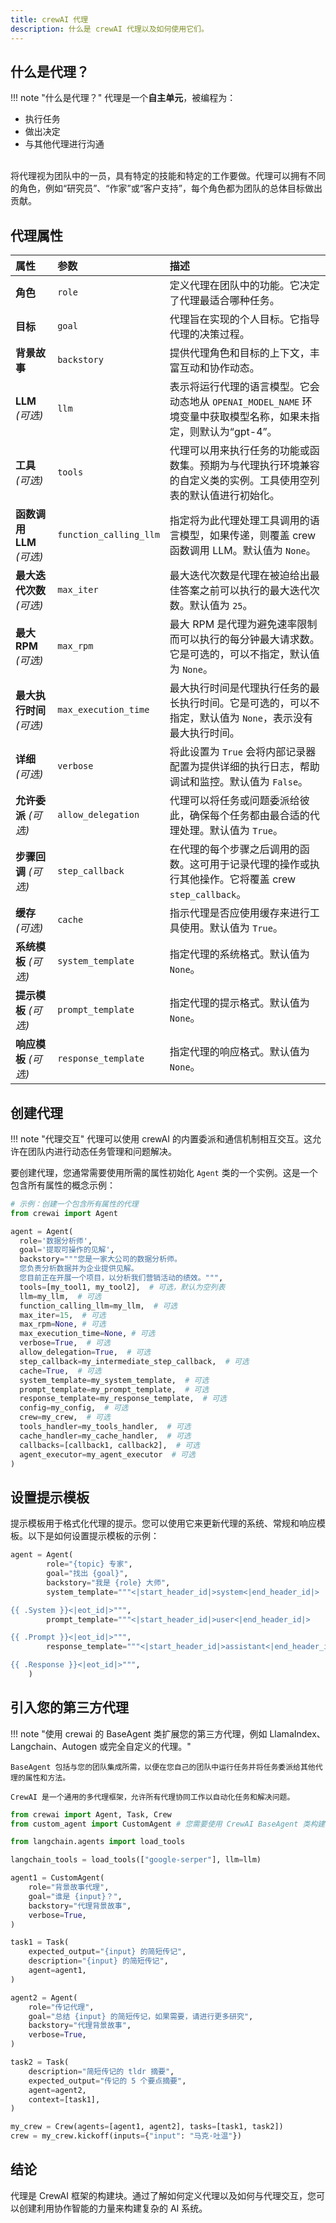 ```yaml
---
title: crewAI 代理
description: 什么是 crewAI 代理以及如何使用它们。
---
```


## 什么是代理？
!!! note "什么是代理？"
    代理是一个**自主单元**，被编程为：
    <ul>
      <li class='leading-3'>执行任务</li>
      <li class='leading-3'>做出决定</li>
      <li class='leading-3'>与其他代理进行沟通</li>
    </ul>
      <br/>
    将代理视为团队中的一员，具有特定的技能和特定的工作要做。代理可以拥有不同的角色，例如“研究员”、“作家”或“客户支持”，每个角色都为团队的总体目标做出贡献。

## 代理属性

| 属性                  | 参数  | 描述                                                                                                                                                                                                                                    |
| :------------------------- | :---- | :--------------------------------------------------------------------------------------------------------------------------------------------------------------------------------------------------------------------------------------------- |
| **角色**                   | `role`  | 定义代理在团队中的功能。它决定了代理最适合哪种任务。                                                                                                                                                                   |
| **目标**                   | `goal`  | 代理旨在实现的个人目标。它指导代理的决策过程。                                                                                                                                                                       |
| **背景故事**              | `backstory`  | 提供代理角色和目标的上下文，丰富互动和协作动态。                                                                                                                                                                          |
| **LLM** *(可选)*       | `llm`  | 表示将运行代理的语言模型。它会动态地从 `OPENAI_MODEL_NAME` 环境变量中获取模型名称，如果未指定，则默认为“gpt-4”。                                                         |
| **工具** *(可选)*     | `tools`  | 代理可以用来执行任务的功能或函数集。预期为与代理执行环境兼容的自定义类的实例。工具使用空列表的默认值进行初始化。            |
| **函数调用 LLM** *(可选)* | `function_calling_llm`  | 指定将为此代理处理工具调用的语言模型，如果传递，则覆盖 crew 函数调用 LLM。默认值为 `None`。                                                                                          |
| **最大迭代次数** *(可选)*  | `max_iter` | 最大迭代次数是代理在被迫给出最佳答案之前可以执行的最大迭代次数。默认值为 `25`。                                                                                                                           |
| **最大 RPM** *(可选)*   | `max_rpm`  | 最大 RPM 是代理为避免速率限制而可以执行的每分钟最大请求数。它是可选的，可以不指定，默认值为 `None`。                                                                               |
| **最大执行时间** *(可选)*   | `max_execution_time`  | 最大执行时间是代理执行任务的最长执行时间。它是可选的，可以不指定，默认值为 `None`，表示没有最大执行时间。                                                                     |
| **详细** *(可选)*   | `verbose`  | 将此设置为 `True` 会将内部记录器配置为提供详细的执行日志，帮助调试和监控。默认值为 `False`。                                                                                              |
| **允许委派** *(可选)* | `allow_delegation`  | 代理可以将任务或问题委派给彼此，确保每个任务都由最合适的代理处理。默认值为 `True`。                                                                                                       |
| **步骤回调** *(可选)* | `step_callback`  | 在代理的每个步骤之后调用的函数。这可用于记录代理的操作或执行其他操作。它将覆盖 crew `step_callback`。                                                               |
| **缓存** *(可选)*     | `cache`  | 指示代理是否应使用缓存来进行工具使用。默认值为 `True`。                                                                                                                                                                  |
| **系统模板** *(可选)*     | `system_template`  | 指定代理的系统格式。默认值为 `None`。                                                                                                                                                                  |
| **提示模板** *(可选)*     | `prompt_template`  | 指定代理的提示格式。默认值为 `None`。                                                                                                                                                                  |
| **响应模板** *(可选)*     | `response_template`  | 指定代理的响应格式。默认值为 `None`。                                                                                                                                                                  |

## 创建代理

!!! note "代理交互"
    代理可以使用 crewAI 的内置委派和通信机制相互交互。这允许在团队内进行动态任务管理和问题解决。

要创建代理，您通常需要使用所需的属性初始化 `Agent` 类的一个实例。这是一个包含所有属性的概念示例：

```python
# 示例：创建一个包含所有属性的代理
from crewai import Agent

agent = Agent(
  role='数据分析师',
  goal='提取可操作的见解',
  backstory="""您是一家大公司的数据分析师。
  您负责分析数据并为企业提供见解。
  您目前正在开展一个项目，以分析我们营销活动的绩效。""",
  tools=[my_tool1, my_tool2],  # 可选，默认为空列表
  llm=my_llm,  # 可选
  function_calling_llm=my_llm,  # 可选
  max_iter=15,  # 可选
  max_rpm=None, # 可选
  max_execution_time=None, # 可选
  verbose=True,  # 可选
  allow_delegation=True,  # 可选
  step_callback=my_intermediate_step_callback,  # 可选
  cache=True,  # 可选
  system_template=my_system_template,  # 可选
  prompt_template=my_prompt_template,  # 可选
  response_template=my_response_template,  # 可选
  config=my_config,  # 可选
  crew=my_crew,  # 可选
  tools_handler=my_tools_handler,  # 可选
  cache_handler=my_cache_handler,  # 可选
  callbacks=[callback1, callback2],  # 可选
  agent_executor=my_agent_executor  # 可选
)
```

## 设置提示模板

提示模板用于格式化代理的提示。您可以使用它来更新代理的系统、常规和响应模板。以下是如何设置提示模板的示例：

```python
agent = Agent(
        role="{topic} 专家",
        goal="找出 {goal}",
        backstory="我是 {role} 大师",
        system_template="""<|start_header_id|>system<|end_header_id|>

{{ .System }}<|eot_id|>""",
        prompt_template="""<|start_header_id|>user<|end_header_id|>

{{ .Prompt }}<|eot_id|>""",
        response_template="""<|start_header_id|>assistant<|end_header_id|>

{{ .Response }}<|eot_id|>""",
    )
```

## 引入您的第三方代理
!!! note "使用 crewai 的 BaseAgent 类扩展您的第三方代理，例如 LlamaIndex、Langchain、Autogen 或完全自定义的代理。"

    BaseAgent 包括与您的团队集成所需，以便在您自己的团队中运行任务并将任务委派给其他代理的属性和方法。

    CrewAI 是一个通用的多代理框架，允许所有代理协同工作以自动化任务和解决问题。


```py
from crewai import Agent, Task, Crew
from custom_agent import CustomAgent # 您需要使用 CrewAI BaseAgent 类构建和扩展您自己的代理逻辑，然后在此处导入。

from langchain.agents import load_tools

langchain_tools = load_tools(["google-serper"], llm=llm)

agent1 = CustomAgent(
    role="背景故事代理",
    goal="谁是 {input}？",
    backstory="代理背景故事",
    verbose=True,
)

task1 = Task(
    expected_output="{input} 的简短传记",
    description="{input} 的简短传记",
    agent=agent1,
)

agent2 = Agent(
    role="传记代理",
    goal="总结 {input} 的简短传记，如果需要，请进行更多研究",
    backstory="代理背景故事",
    verbose=True,
)

task2 = Task(
    description="简短传记的 tldr 摘要",
    expected_output="传记的 5 个要点摘要",
    agent=agent2,
    context=[task1],
)

my_crew = Crew(agents=[agent1, agent2], tasks=[task1, task2])
crew = my_crew.kickoff(inputs={"input": "马克·吐温"})
```


## 结论
代理是 CrewAI 框架的构建块。通过了解如何定义代理以及如何与代理交互，您可以创建利用协作智能的力量来构建复杂的 AI 系统。
